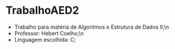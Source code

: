 # TrabalhoAED2
* Trabalho para matéria de Algoritmos e Estrutura de Dados II;\n
* Professor: Hebert Coelho;\n
* Linguagem escolhida: C;
